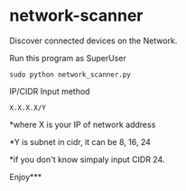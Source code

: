 # network-scanner
Discover connected devices on the Network.

Run this program as SuperUser 

	sudo python network_scanner.py

IP/CIDR Input method 
	
	X.X.X.X/Y
*where X is your IP of network address

*Y is subnet in cidr, it can be 8, 16, 24

*if you don't know simpaly input CIDR 24.


Enjoy***
